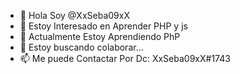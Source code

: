 - 👋 Hola Soy @XxSeba09xX
- 👀 Estoy Interesado en Aprender PHP y js
- 🌱 Actualmente Estoy Aprendiendo PhP
- 💞️ Estoy buscando colaborar... 
- 📫 Me puede Contactar Por Dc: XxSeba09xX#1743

<!---
XxSeba09xX/XxSeba09xX is a ✨ special ✨ repository because its `README.md` (this file) appears on your GitHub profile.
You can click the Preview link to take a look at your changes.
--->
